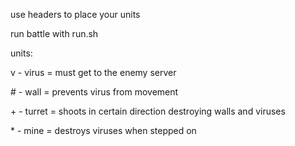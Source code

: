 use headers to place your units

run battle with run.sh

units:



v - virus  = must get to the enemy server

\# - wall   = prevents virus from movement

\+ - turret = shoots in certain direction destroying walls and viruses

\* - mine   = destroys viruses when stepped on
